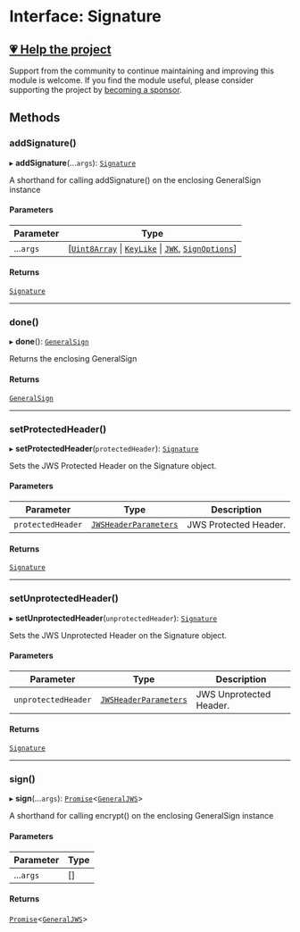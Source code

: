 # Interface: Signature

## [💗 Help the project](https://github.com/sponsors/panva)

Support from the community to continue maintaining and improving this module is welcome. If you find the module useful, please consider supporting the project by [becoming a sponsor](https://github.com/sponsors/panva).

## Methods

### addSignature()

▸ **addSignature**(...`args`): [`Signature`](Signature.md)

A shorthand for calling addSignature() on the enclosing GeneralSign instance

#### Parameters

| Parameter | Type |
| ------ | ------ |
| ...`args` | [[`Uint8Array`](https://developer.mozilla.org/docs/Web/JavaScript/Reference/Global_Objects/Uint8Array) \| [`KeyLike`](../../../../types/type-aliases/KeyLike.md) \| [`JWK`](../../../../types/interfaces/JWK.md), [`SignOptions`](../../../../types/interfaces/SignOptions.md)] |

#### Returns

[`Signature`](Signature.md)

***

### done()

▸ **done**(): [`GeneralSign`](../classes/GeneralSign.md)

Returns the enclosing GeneralSign

#### Returns

[`GeneralSign`](../classes/GeneralSign.md)

***

### setProtectedHeader()

▸ **setProtectedHeader**(`protectedHeader`): [`Signature`](Signature.md)

Sets the JWS Protected Header on the Signature object.

#### Parameters

| Parameter | Type | Description |
| ------ | ------ | ------ |
| `protectedHeader` | [`JWSHeaderParameters`](../../../../types/interfaces/JWSHeaderParameters.md) | JWS Protected Header. |

#### Returns

[`Signature`](Signature.md)

***

### setUnprotectedHeader()

▸ **setUnprotectedHeader**(`unprotectedHeader`): [`Signature`](Signature.md)

Sets the JWS Unprotected Header on the Signature object.

#### Parameters

| Parameter | Type | Description |
| ------ | ------ | ------ |
| `unprotectedHeader` | [`JWSHeaderParameters`](../../../../types/interfaces/JWSHeaderParameters.md) | JWS Unprotected Header. |

#### Returns

[`Signature`](Signature.md)

***

### sign()

▸ **sign**(...`args`): [`Promise`](https://developer.mozilla.org/docs/Web/JavaScript/Reference/Global_Objects/Promise)\<[`GeneralJWS`](../../../../types/interfaces/GeneralJWS.md)\>

A shorthand for calling encrypt() on the enclosing GeneralSign instance

#### Parameters

| Parameter | Type |
| ------ | ------ |
| ...`args` | [] |

#### Returns

[`Promise`](https://developer.mozilla.org/docs/Web/JavaScript/Reference/Global_Objects/Promise)\<[`GeneralJWS`](../../../../types/interfaces/GeneralJWS.md)\>
